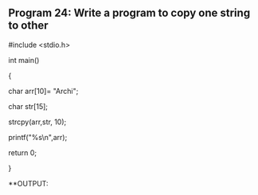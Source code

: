 ## Program 24: Write a program to copy one string to other

#include <stdio.h>

int main()

{

char arr[10]= "Archi";

char str[15];

strcpy(arr,str, 10);

printf("%s\n",arr);

return 0;

}

**OUTPUT: 
